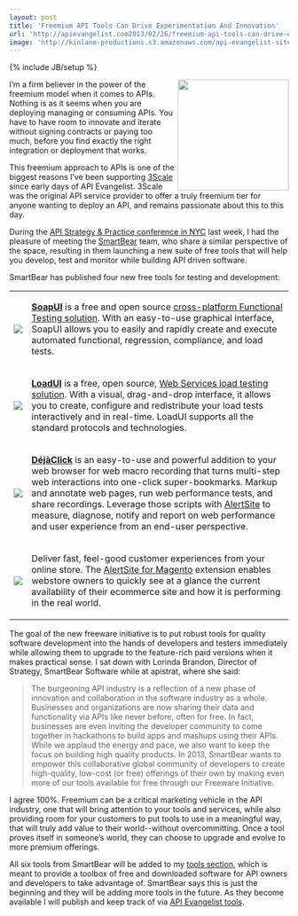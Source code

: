 ```yaml
---
layout: post
title: 'Freemium API Tools Can Drive Experimentation And Innovation'
url: 'http://apievangelist.com2013/02/26/freemium-api-tools-can-drive-experimentation-and--innovation/'
image: 'http://kinlane-productions.s3.amazonaws.com/api-evangelist-site/blog/SmartBear-Logo.png'
---
```

{% include JB/setup %}
<p>
     <a href="http://smartbear.com/" target="_blank"><img src="https://s3.amazonaws.com/kinlane-productions/api-evangelist/smartbear/SmartBear-Logo.png"  width="200" align="right" /></a>
</p>
<p>
     I’m a firm believer in the power of the freemium model when it comes to APIs. Nothing is as it seems when you are deploying managing or consuming APIs. You have to have room to innovate and iterate without signing contracts or paying too much, before you find exactly the right integration or deployment that works.
</p>
<p>
     This freemium approach to APIs is one of the biggest reasons I’ve been supporting <a title="3Scale" href="http://3scale.net">3Scale</a> since early days of API Evangelist. 3Scale was the original API service provider to offer a truly freemium tier for anyone wanting to deploy an API, and remains passionate about this to this day.
</p>
<p>
     During the <a href="http://www.apistrategyconference.com/">API Strategy &amp; Practice conference in NYC</a> last week, I had the pleasure of meeting the <a href="http://smartbear.com/">SmartBear</a> team, who share a similar perspective of the space, resulting in them launching a new suite of free tools that will help you develop, test and monitor while building API driven software.
</p>
<p>
     SmartBear has published four new free tools for testing and development:
</p>
<table>
     <tbody>
          <tr>
               <td>
                    <a  href="http://smartbear.com/products/open-source-tools/soapui" target="_blank"><img src="http://smartbear.com/SmartBear/media/images/Products/soapUI/SoapUI.jpg?width=198&amp;height=64&amp;ext=.jpg&amp;maxsidesize=200"  /></a>
               </td>
               <td>
                    <p>
                         <a  href="http://smartbear.com/products/open-source-tools/soapui" target="_blank"><strong>SoapUI</strong></a> is a free and open source <a href="http://www.soapui.org/" target="_blank">cross-platform Functional Testing solution</a>. With an easy-to-use graphical interface, SoapUI allows you to easily and rapidly create and execute automated functional, regression, compliance, and load tests.
                    </p>
               </td>
          </tr>
          <tr>
               <td>
                    <a  href="http://smartbear.com/products/open-source-tools/loadui" target="_blank"><img src="http://smartbear.com/SmartBear/media/images/Products/loadUI/LoadUI.jpg?width=198&amp;height=64&amp;ext=.jpg&amp;maxsidesize=200"  /></a>
               </td>
               <td>
                    <p>
                         <a  href="http://smartbear.com/products/open-source-tools/loadui" target="_blank"><strong>LoadUI</strong></a> is a free, open source, <a href="http://www.loadui.org/" target="_target">Web Services load testing solution</a>. With a visual, drag-and-drop interface, it allows you to create, configure and redistribute your load tests interactively and in real-time. LoadUI supports all the standard protocols and technologies.
                    </p>
               </td>
          </tr>
          <tr>
               <td>
                    <a  href="http://smartbear.com/products/free-tools/DejaClick" target="_blank"><img src="http://smartbear.com/SmartBear/media/images/Products/DejaClick/DejaClick.jpg?width=198&amp;height=64&amp;ext=.jpg&amp;maxsidesize=200"  /></a>
               </td>
               <td>
                    <p>
                         <a  href="http://smartbear.com/products/free-tools/DejaClick" target="_blank"><strong>DéjàClick</strong></a> is an easy-to-use and powerful addition to your web browser for web macro recording that turns multi-step web interactions into one-click super-bookmarks. Markup and annotate web pages, run web performance tests, and share recordings. Leverage those scripts with <a href="http://smartbear.com/products/web-monitoring/website-monitoring">AlertSite</a> to measure, diagnose, notify and report on web performance and user experience from an end-user perspective.
                    </p>
               </td>
          </tr>
          <tr>
               <td>
                    <a  href="http://smartbear.com/products/free-tools/AlertSite-for-Magento" target="_blank"><img src="http://smartbear.com/SmartBear/media/images/Products/Alertsite/AlertSite.jpg?width=198&amp;height=64&amp;ext=.jpg&amp;maxsidesize=200"  /></a>
               </td>
               <td>
                    <p>
                         Deliver fast, feel-good customer experiences from your online store. The <a href="http://www.magentocommerce.com/magento-connect/catalog/product/view/id/16228/" target="_blank">AlertSite for Magento</a> extension enables webstore owners to quickly see at a glance the current availability of their ecommerce site and how it is performing in the real world.
                    </p>
               </td>
          </tr>
     </tbody>
</table>
<p>
     The goal of the new freeware initiative is to put robust tools for quality software development into the hands of developers and testers immediately while allowing them to upgrade to the feature-rich paid versions when it makes practical sense. I sat down with Lorinda Brandon, Director of Strategy, SmartBear Software while at apistrat, where she said:
</p>
<blockquote>
     The burgeoning API industry is a reflection of a new phase of innovation and collaboration in the software industry as a whole. Businesses and organizations are now sharing their data and functionality via APIs like never before, often for free. In fact, businesses are even inviting the developer community to come together in hackathons to build apps and mashups using their APIs. While we applaud the energy and pace, we also want to keep the focus on building high quality products. In 2013, SmartBear wants to empower this collaborative global community of developers to create high-quality, low-cost (or free) offerings of their own by making even more of our tools available for free through our Freeware Initiative.
</blockquote>
<p>
     I agree 100%. Freemium can be a critical marketing vehicle in the API industry, one that will bring attention to your tools and services, while also providing room for your customers to put tools to use in a meaningful way, that will truly add value to their world--without overcommitting. Once a tool proves itself in someone’s world, they can choose to upgrade and evolve to more premium offerings.
</p>
<p>
     All six tools from SmartBear will be added to my <a href="/apitools/">tools section</a>, which is meant to provide a toolbox of free and downloaded software for API owners and developers to take advantage of. SmartBear says this is just the beginning and they will be adding more tools in the future. As they become available I will publish and keep track of via <a href="/apitools/">API Evangelist tools</a>.
</p>
